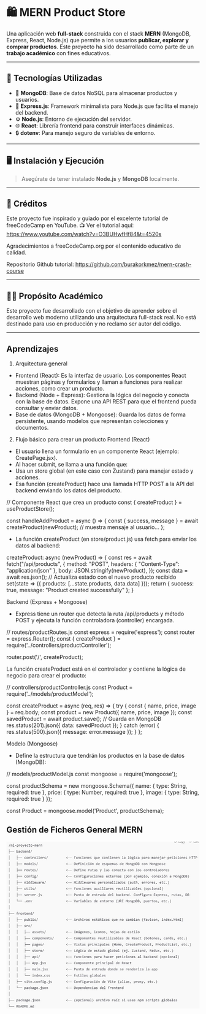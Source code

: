 # 🛍️ MERN Product Store

Una aplicación web **full-stack** construida con el stack **MERN** (MongoDB, Express, React, Node.js) que permite a los usuarios **publicar, explorar y comprar productos**. Este proyecto ha sido desarrollado como parte de un **trabajo académico** con fines educativos.

---

## 🚀 Tecnologías Utilizadas

- 🧠 **MongoDB**: Base de datos NoSQL para almacenar productos y usuarios.
- 🚂 **Express.js**: Framework minimalista para Node.js que facilita el manejo del backend.
- ⚙️ **Node.js**: Entorno de ejecución del servidor.
- 🌐 **React**: Librería frontend para construir interfaces dinámicas.
- 🔒 **dotenv**: Para manejo seguro de variables de entorno.

---

## 🖥️ Instalación y Ejecución

> Asegúrate de tener instalado **Node.js** y **MongoDB** localmente.

---

## 📘 Créditos
Este proyecto fue inspirado y guiado por el excelente tutorial de freeCodeCamp en YouTube.
📺 Ver el tutorial aquí: https://www.youtube.com/watch?v=O3BUHwfHf84&t=4520s

Agradecimientos a freeCodeCamp.org por el contenido educativo de calidad.

Repositorio Github tutorial: https://github.com/burakorkmez/mern-crash-course

---

## 👨‍🎓 Propósito Académico
Este proyecto fue desarrollado con el objetivo de aprender sobre el desarrollo web moderno utilizando una arquitectura full-stack real. No está destinado para uso en producción y no reclamo ser autor del código.

---

## Aprendizajes
1. Arquitectura general
- Frontend (React): Es la interfaz de usuario. Los componentes React muestran páginas y formularios y llaman a funciones para realizar acciones, como crear un producto.
- Backend (Node + Express): Gestiona la lógica del negocio y conecta con la base de datos. Expone una API REST para que el frontend pueda consultar y enviar datos.
- Base de datos (MongoDB + Mongoose): Guarda los datos de forma persistente, usando modelos que representan colecciones y documentos.

2. Flujo básico para crear un producto Frontend (React)
- El usuario llena un formulario en un componente React (ejemplo: CreatePage.jsx).
- Al hacer submit, se llama a una función que:
- Usa un store global (en este caso con Zustand) para manejar estado y acciones.
- Esa función (createProduct) hace una llamada HTTP POST a la API del backend enviando los datos del producto.

// Componente React que crea un producto
const { createProduct } = useProductStore();

const handleAddProduct = async () => {
  const { success, message } = await createProduct(newProduct);
  // muestra mensaje al usuario...
};

- La función createProduct (en store/product.js) usa fetch para enviar los datos al backend:

createProduct: async (newProduct) => {
  const res = await fetch("/api/products", {
    method: "POST",
    headers: { "Content-Type": "application/json" },
    body: JSON.stringify(newProduct),
  });
  const data = await res.json();
  // Actualiza estado con el nuevo producto recibido
  set(state => ({ products: [...state.products, data.data] }));
  return { success: true, message: "Product created successfully" };
}

Backend (Express + Mongoose)
- Express tiene un router que detecta la ruta /api/products y método POST y ejecuta la función controladora (controller) encargada.

// routes/productRoutes.js
const express = require('express');
const router = express.Router();
const { createProduct } = require('../controllers/productController');

router.post('/', createProduct);

La función createProduct está en el controlador y contiene la lógica de negocio para crear el producto:

// controllers/productController.js
const Product = require('../models/productModel');

const createProduct = async (req, res) => {
  try {
    const { name, price, image } = req.body;
    const product = new Product({ name, price, image });
    const savedProduct = await product.save();  // Guarda en MongoDB
    res.status(201).json({ data: savedProduct });
  } catch (error) {
    res.status(500).json({ message: error.message });
  }
};

Modelo (Mongoose)
- Define la estructura que tendrán los productos en la base de datos (MongoDB):

// models/productModel.js
const mongoose = require('mongoose');

const productSchema = new mongoose.Schema({
  name: { type: String, required: true },
  price: { type: Number, required: true },
  image: { type: String, required: true }
});

const Product = mongoose.model('Product', productSchema);

## Gestión de Ficheros General MERN
![Descripción de la imagen](./EstructuraBasicaMERN.jpg)